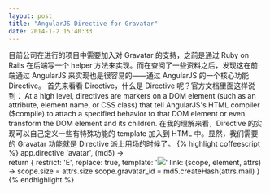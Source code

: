 ```yaml
---
layout: post
title: "AngularJS Directive for Gravatar"
date: 2014-1-2 15:40:33
---
```

目前公司在进行的项目中需要加入对 Gravatar 的支持，之前是通过 Ruby on Rails 在后端写一个 helper 方法来实现。而在查阅了一些资料之后，发现这在前端通过 AngularJS 来实现也是很容易的——通过 AngularJS 的一个核心功能 Directive。
首先来看看 Directive，什么是 Directive 呢？官方文档里面这样说到：
	At a high level, directives are markers on a DOM element (such as 	an attribute, element name, or CSS class) that tell AngularJS's 	HTML compiler ($compile) to attach a specified behavior to that 	DOM element or even transform the DOM element and its 	children.
在我的理解来看，Directive 的实现可以自己定义一些有特殊功能的 template 加入到 HTML 中。显然，我们需要的 Gravatar 功能就是 Directive 派上用场的时候了。
{% highlight coffeescript %}
app.directive 'avatar', (md5) ->  
  return {
    restrict: 'E',
    replace: true,
    template: '<img src="https://secure.gravatar.com/avatar/{{gravatar_id}}.png?s={{size}}"/>'
    link: (scope, element, attrs) ->
      scope.size = attrs.size
      scope.gravatar_id = md5.createHash(attrs.mail)
  }
{% endhighlight %}